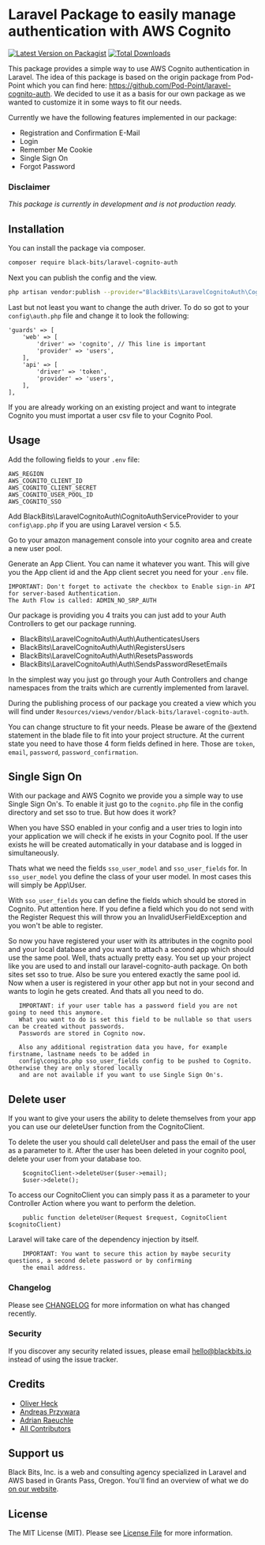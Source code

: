# Laravel Package to easily manage authentication with AWS Cognito

[![Latest Version on Packagist](https://img.shields.io/packagist/v/black-bits/laravel-cognito-auth.svg?style=flat-square)](https://packagist.org/packages/black-bits/laravel-firewall)
[![Total Downloads](https://img.shields.io/packagist/dt/black-bits/laravel-cognito-auth.svg?style=flat-square)](https://packagist.org/packages/black-bits/laravel-firewall)

This package provides a simple way to use AWS Cognito authentication in Laravel. 
The idea of this package is based on the origin package from Pod-Point which you can find here: https://github.com/Pod-Point/laravel-cognito-auth.
We decided to use it as a basis for our own package as we wanted to customize it in some ways to fit our needs. 

Currently we have the following features implemented in our package:

- Registration and Confirmation E-Mail
- Login
- Remember Me Cookie
- Single Sign On
- Forgot Password


### Disclaimer
_This package is currently in development and is not production ready._

## Installation

You can install the package via composer.

```bash
composer require black-bits/laravel-cognito-auth
```

Next you can publish the config and the view.

```bash
php artisan vendor:publish --provider="BlackBits\LaravelCognitoAuth\CognitoAuthServiceProvider"
```

Last but not least you want to change the auth driver. 
To do so got to your `config\auth.php` file and change it to look the following:

```
'guards' => [
    'web' => [
        'driver' => 'cognito', // This line is important 
        'provider' => 'users',
    ],
    'api' => [
        'driver' => 'token',
        'provider' => 'users',
    ],
],
```


If you are already working on an existing project and want to integrate Cognito you must importat a user csv 
file to your Cognito Pool.


## Usage

Add the following fields to your `.env` file:

```
AWS_REGION
AWS_COGNITO_CLIENT_ID
AWS_COGNITO_CLIENT_SECRET
AWS_COGNITO_USER_POOL_ID
AWS_COGNITO_SSO
```

Add BlackBits\LaravelCognitoAuth\CognitoAuthServiceProvider to your `config\app.php` if you are using Laravel version < 5.5.

Go to your amazon management console into your cognito area and create a new user pool. 

Generate an App Client. You can name it whatever you want. This will give you the App client id and the App client secret
you need for your `.env` file. 

```
IMPORTANT: Don't forget to activate the checkbox to Enable sign-in API for server-based Authentication. 
The Auth Flow is called: ADMIN_NO_SRP_AUTH
```

Our package is providing you 4 traits you can just add to your Auth Controllers to get our package running.

- BlackBits\LaravelCognitoAuth\Auth\AuthenticatesUsers
- BlackBits\LaravelCognitoAuth\Auth\RegistersUsers
- BlackBits\LaravelCognitoAuth\Auth\ResetsPasswords
- BlackBits\LaravelCognitoAuth\Auth\SendsPasswordResetEmails


In the simplest way you just go through your Auth Controllers and change namespaces from the traits which are currently implemented from laravel.

During the publishing process of our package you created a view which you will find under `Resources/views/vendor/black-bits/laravel-cognito-auth`. 

You can change structure to fit your needs. Please be aware of the @extend statement in the blade file to fit into your project structure. 
At the current state you need to have those 4 form fields defined in here. Those are `token`, `email`, `password`, `password_confirmation`. 

## Single Sign On

With our package and AWS Cognito we provide you a simple way to use Single Sign On's. To enable it just go to the `cognito.php`
file in the config directory and set sso to true. But how does it work? 

When you have SSO enabled in your config and a user tries to login into your application we will check if he exists 
in your Cognito pool. If the user exists he will be created automatically in your database and is logged in simultaneously.

Thats what we need the fields `sso_user_model` and `sso_user_fields` for. In `sso_user_model` you define the class of your user model.
In most cases this will simply be App\User. 

With `sso_user_fields` you can define the fields which should be stored in Cognito. Put attention here. If you define a field 
which you do not send with the Register Request this will throw you an InvalidUserFieldException and you won't be able to register. 

So now you have registered your user with its attributes in the cognito pool and your local database and you want to attach a second 
app which should use the same pool. Well, thats actually pretty easy. You set up your project like you are used to and install our 
laravel-cognito-auth package. On both sites set sso to true. Also be sure you entered exactly the same pool id. 
Now when a user is registered in your other app but not in your second and wants to login he gets created. And thats all you need to do. 


```
   IMPORTANT: if your user table has a password field you are not going to need this anymore. 
   What you want to do is set this field to be nullable so that users can be created without passwords. 
   Passwords are stored in Cognito now. 
   
   Also any additional registration data you have, for example firstname, lastname needs to be added in 
   config\congito.php sso_user_fields config to be pushed to Cognito. Otherwise they are only stored locally 
   and are not available if you want to use Single Sign On's. 
```

## Delete user

If you want to give your users the ability to delete themselves from your app you can use our deleteUser function
from the CognitoClient. 

To delete the user you should call deleteUser and pass the email of the user as a parameter to it.
After the user has been deleted in your cognito pool, delete your user from your database too.

```
    $cognitoClient->deleteUser($user->email);
    $user->delete();
```

To access our CognitoClient you can simply pass it as a parameter to your Controller Action where you want to perform 
the deletion. 

```
    public function deleteUser(Request $request, CognitoClient $cognitoClient)
```

Laravel will take care of the dependency injection by itself. 

```
    IMPORTANT: You want to secure this action by maybe security questions, a second delete password or by confirming 
    the email address.
```

### Changelog

Please see [CHANGELOG](CHANGELOG.md) for more information on what has changed recently.

### Security

If you discover any security related issues, please email [hello@blackbits.io](mailto:hello@blackbits.io) instead of using the issue tracker.

## Credits

- [Oliver Heck](https://github.com/oheck)
- [Andreas Przywara](https://github.com/aprzywara)
- [Adrian Raeuchle](https://github.com/araeuchle)
- [All Contributors](../../contributors)

## Support us

Black Bits, Inc. is a web and consulting agency specialized in Laravel and AWS based in Grants Pass, Oregon. You'll find an overview of what we do [on our website](https://blackbits.io).

## License

The MIT License (MIT). Please see [License File](LICENSE.md) for more information.